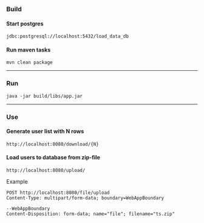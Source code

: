 ### Build
#### Start postgres
```
jdbc:postgresql://localhost:5432/load_data_db
```
#### Run maven tasks
```shell script
mvn clean package
```
---
### Run
```shell script
java -jar build/libs/app.jar
```
---
### Use
#### Generate user list with N rows
```
http://localhost:8080/download/{N}
```
#### Load users to database from zip-file
```
http://localhost:8080/upload/
```
Example
```
POST http://localhost:8080/file/upload
Content-Type: multipart/form-data; boundary=WebAppBoundary

--WebAppBoundary
Content-Disposition: form-data; name="file"; filename="ts.zip"
```